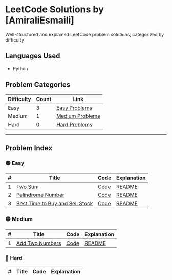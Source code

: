 # LeetCode Solutions by [AmiraliEsmaili]

Well-structured and explained LeetCode problem solutions, categorized by difficulty

## Languages Used
- Python

## Problem Categories

| Difficulty | Count | Link |
|------------|-------|------|
| Easy       | 3    | [Easy Problems](./leetcode-solutions/01_Easy/) |
| Medium     | 1    | [Medium Problems](./leetcode-solutions/02_Medium/) |
| Hard       | 0    | [Hard Problems](./leetcode-solutions/03_Hard/) |


---

## Problem Index

### 🟢 Easy
| # | Title | Code | Explanation |
|---|-------|------|-------------|
| 1 | [Two Sum](https://leetcode.com/problems/two-sum/) | [Code](./leetcode-solutions/01_Easy/two-sum/solution_two_sum.py) |  [README](./leetcode-solutions/01_Easy/two-sum/README.md) |
| 2 | [Palindrome Number](https://leetcode.com/problems/palindrome-number/) | [Code](./leetcode-solutions/01_Easy/palindrome-number/solution_palindrome_number.py) |  [README](./leetcode-solutions/01_Easy/palindrome-number/README.md) |
| 3 | [Best Time to Buy and Sell Stock](https://leetcode.com/problems/best-time-to-buy-and-sell-stock/) | [Code](./leetcode-solutions/01_Easy/best_time_to_buy_and_sell_stock/solution_best_time_to_buy_and_sell_stock.py) |  [README](./leetcode-solutions/01_Easy/best_time_to_buy_and_sell_stock/README.md) |


### 🟡 Medium
| # | Title | Code | Explanation |
|---|-------|------|-------------|
| 1 | [Add Two Numbers](https://leetcode.com/problems/add-two-numbers/) | [Code](./leetcode-solutions/02_Medium/add-two-numbers/solution_add_two_numbers.py) |  [README](./leetcode-solutions/02_Medium/add-two-numbers/README.md) |
  
### 🔴 Hard
| # | Title | Code | Explanation |
|---|-------|------|-------------|
